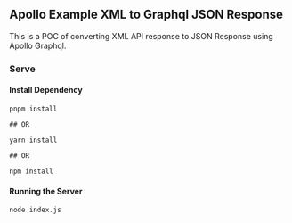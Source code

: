 ## Apollo Example XML to Graphql JSON Response
This is a POC of converting XML API response to JSON Response using Apollo Graphql.

### Serve
#### Install Dependency
```
pnpm install

## OR

yarn install

## OR

npm install

```

#### Running the Server
```
node index.js
```